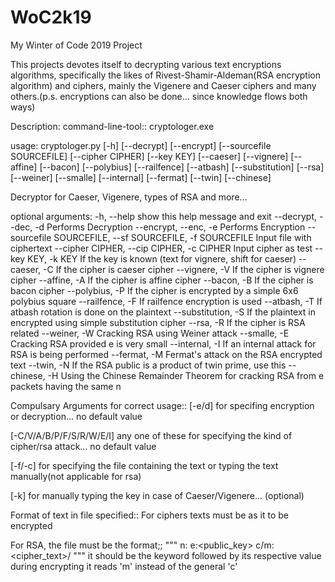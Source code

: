 # WoC2k19
My Winter of Code 2019 Project

This projects devotes itself to decrypting various text encryptions algorithms, specifically the likes of Rivest-Shamir-Aldeman(RSA encryption algorithm) and ciphers, mainly the Vigenere and Caeser ciphers and many others.(p.s. encryptions can also be done... since knowledge flows both ways)

Description: command-line-tool:: cryptologer.exe


usage: cryptologer.py [-h] [--decrypt] [--encrypt] [--sourcefile SOURCEFILE]
                      [--cipher CIPHER] [--key KEY] [--caeser] [--vignere]
                      [--affine] [--bacon] [--polybius] [--railfence] [--atbash]
                      [--substitution] [--rsa] [--weiner] [--smalle] [--internal]
                      [--fermat] [--twin] [--chinese]

Decryptor for Caeser, Vigenere, types of RSA and more...

optional arguments:
  -h, --help            show this help message and exit
  --decrypt, --dec, -d  Performs Decryption
  --encrypt, --enc, -e  Performs Encryption
  --sourcefile SOURCEFILE, --sf SOURCEFILE, -f SOURCEFILE
                        Input file with ciphertext
  --cipher CIPHER, --cip CIPHER, -c CIPHER
                        Input cipher as test
  --key KEY, -k KEY     If the key is known (text for vignere, shift for caeser)
  --caeser, -C          If the cipher is caeser cipher
  --vignere, -V         If the cipher is vignere cipher
  --affine, -A          If the cipher is affine cipher
  --bacon, -B           If the cipher is bacon cipher
  --polybius, -P        If the cipher is encrypted by a simple 6x6 polybius square
  --railfence, -F       If railfence encryption is used
  --atbash, -T          If atbash rotation is done on the plaintext
  --substitution, -S    If the plaintext in encrypted using simple substitution
                        cipher
  --rsa, -R             If the cipher is RSA related
  --weiner, -W          Cracking RSA using Weiner attack
  --smalle, -E          Cracking RSA provided e is very small
  --internal, -I        If an internal attack for RSA is being performed
  --fermat, -M          Fermat's attack on the RSA encrypted text
  --twin, -N            If the RSA public is a product of twin prime, use this
  --chinese, -H         Using the Chinese Remainder Theorem for cracking RSA from e
                        packets having the same n

Compulsary Arguments for correct usage:: 
[-e/d] for specifing encryption or decryption... no default value

[-C/V/A/B/P/F/S/R/W/E/I] any one of these for specifying the kind of cipher/rsa attack... no default value

[-f/-c] for specifying the file containing the text or typing the text manually(not applicable for rsa)

[-k] for manually typing the key in case of Caeser/Vigenere... (optional)


Format of text in file specified:: For ciphers texts must be as it to be encrypted

For RSA, the file must be the format;;
"""
n:<modulus>
e:<public_key>
c/m:<cipher_text>/<message>
"""
it should be the keyword followed by its respective value during encrypting it reads 'm' instead of the general 'c'